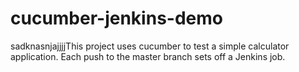 # cucumber-jenkins-demo
sadknasnjajjjjThis project uses cucumber to test a simple calculator application. Each push to the master branch sets off a Jenkins job. 
